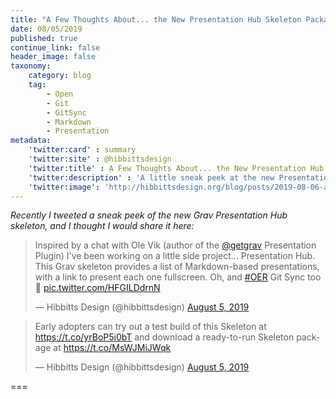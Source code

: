 ```yaml
---
title: "A Few Thoughts About... the New Presentation Hub Skeleton Package"
date: 08/05/2019
published: true
continue_link: false
header_image: false
taxonomy:
    category: blog
    tag:
        - Open
        - Git
        - GitSync
        - Markdown
        - Presentation
metadata:
    'twitter:card' : summary
    'twitter:site' : @hibbittsdesign
    'twitter:title' : A Few Thoughts About... the New Presentation Hub Skeleton Package
    'twitter:description' : 'A little sneak peek at the new Presentation Hub'
    'twitter:image': 'http://hibbittsdesign.org/blog/posts/2019-08-06-a-few-thoughts-about-the-new-presentation-hub-skeleton-package/screenshot.png'
---
```


_Recently I tweeted a sneak peek of the new Grav Presentation Hub skeleton, and I thought I would share it here:_

<blockquote class="twitter-tweet" data-lang="en"><p lang="en" dir="ltr">Inspired by a chat with Ole Vik (author of the <a href="https://twitter.com/getgrav?ref_src=twsrc%5Etfw">@getgrav</a> Presentation Plugin) I&#39;ve been working on a little side project... Presentation Hub. This Grav skeleton provides a list of Markdown-based presentations, with a link to present each one fullscreen. Oh, and <a href="https://twitter.com/hashtag/OER?src=hash&amp;ref_src=twsrc%5Etfw">#OER</a> Git Sync too🚀 <a href="https://t.co/HFGILDdrnN">pic.twitter.com/HFGILDdrnN</a></p>&mdash; Hibbitts Design (@hibbittsdesign) <a href="https://twitter.com/hibbittsdesign/status/1158418709918040065?ref_src=twsrc%5Etfw">August 5, 2019</a></blockquote>
<script async src="https://platform.twitter.com/widgets.js" charset="utf-8"></script>

<blockquote class="twitter-tweet" data-conversation="none" data-lang="en"><p lang="en" dir="ltr">Early adopters can try out a test build of this Skeleton at <a href="https://t.co/yrBoP5i0bT">https://t.co/yrBoP5i0bT</a> and download a ready-to-run Skeleton package at <a href="https://t.co/MsWJMiJWqk">https://t.co/MsWJMiJWqk</a></p>&mdash; Hibbitts Design (@hibbittsdesign) <a href="https://twitter.com/hibbittsdesign/status/1158419355962449920?ref_src=twsrc%5Etfw">August 5, 2019</a></blockquote>
<script async src="https://platform.twitter.com/widgets.js" charset="utf-8"></script>

===
